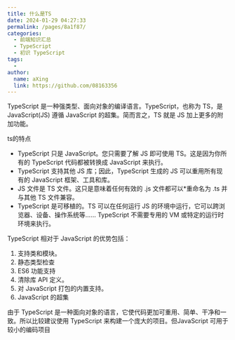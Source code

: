 ```yaml
---
title: 什么是TS
date: 2024-01-29 04:27:33
permalink: /pages/8a1f87/
categories:
  - 前端知识汇总
  - TypeScript
  - 初识 TypeScript
tags:
  - 
author: 
  name: aXing
  link: https://github.com/08163356
---
```






TypeScript 是一种强类型、面向对象的编译语言。TypeScript，也称为 TS，是 JavaScript(JS) 遵循 JavaScript 的超集。简而言之，TS 就是 JS 加上更多的附加功能。



ts的特点

- TypeScript 只是 JavaScript。您只需要了解 JS 即可使用 TS。这是因为你所有的 TypeScript 代码都被转换成 JavaScript 来执行。
- TypeScript 支持其他 JS 库；因此，TypeScript 生成的 JS 可以重用所有现有的 JavaScript 框架、工具和库。
- JS 文件是 TS 文件。这只是意味着任何有效的 .js 文件都可以*重命名为 .ts 并与其他 TS 文件兼容。
- TypeScript 是可移植的。TS 可以在任何运行 JS 的环境中运行，它可以跨浏览器、设备、操作系统等...... TypeScript 不需要专用的 VM 或特定的运行时环境来执行。

<!-- more -->
TypeScript 相对于 JavaScript 的优势包括：

1. 支持类和模块。
2. 静态类型检查
3. ES6 功能支持
4. 清除库 API 定义。
5. 对 JavaScript 打包的内置支持。
6. JavaScript 的超集



由于 TypeScript 是一种面向对象的语言，它使代码更加可重用、简单、干净和一致。所以比较建议使用 TypeScript 来构建一个庞大的项目。但JavaScript 可用于较小的编码项目